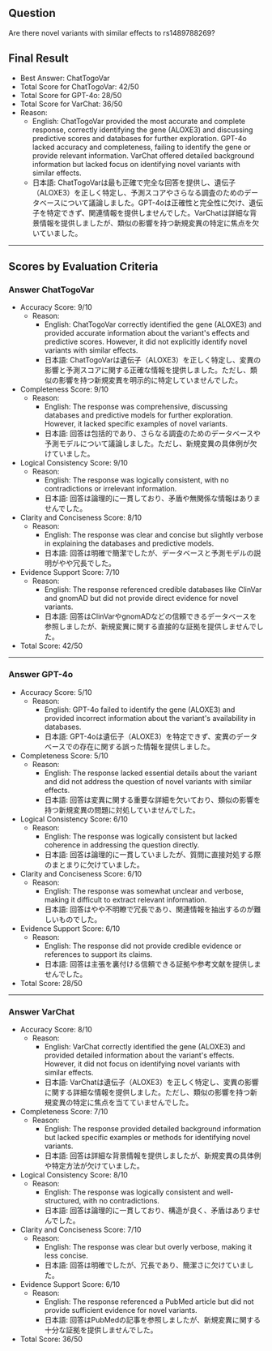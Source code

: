 ## Question

Are there novel variants with similar effects to rs1489788269?

## Final Result

- Best Answer: ChatTogoVar
- Total Score for ChatTogoVar: 42/50
- Total Score for GPT-4o: 28/50
- Total Score for VarChat: 36/50
- Reason:
  - English: ChatTogoVar provided the most accurate and complete response, correctly identifying the gene (ALOXE3) and discussing predictive scores and databases for further exploration. GPT-4o lacked accuracy and completeness, failing to identify the gene or provide relevant information. VarChat offered detailed background information but lacked focus on identifying novel variants with similar effects.
  - 日本語: ChatTogoVarは最も正確で完全な回答を提供し、遺伝子（ALOXE3）を正しく特定し、予測スコアやさらなる調査のためのデータベースについて議論しました。GPT-4oは正確性と完全性に欠け、遺伝子を特定できず、関連情報を提供しませんでした。VarChatは詳細な背景情報を提供しましたが、類似の影響を持つ新規変異の特定に焦点を欠いていました。

---

## Scores by Evaluation Criteria

### Answer ChatTogoVar
- Accuracy Score: 9/10
  - Reason: 
    - English: ChatTogoVar correctly identified the gene (ALOXE3) and provided accurate information about the variant's effects and predictive scores. However, it did not explicitly identify novel variants with similar effects.
    - 日本語: ChatTogoVarは遺伝子（ALOXE3）を正しく特定し、変異の影響と予測スコアに関する正確な情報を提供しました。ただし、類似の影響を持つ新規変異を明示的に特定していませんでした。
- Completeness Score: 9/10
  - Reason: 
    - English: The response was comprehensive, discussing databases and predictive models for further exploration. However, it lacked specific examples of novel variants.
    - 日本語: 回答は包括的であり、さらなる調査のためのデータベースや予測モデルについて議論しました。ただし、新規変異の具体例が欠けていました。
- Logical Consistency Score: 9/10
  - Reason: 
    - English: The response was logically consistent, with no contradictions or irrelevant information.
    - 日本語: 回答は論理的に一貫しており、矛盾や無関係な情報はありませんでした。
- Clarity and Conciseness Score: 8/10
  - Reason: 
    - English: The response was clear and concise but slightly verbose in explaining the databases and predictive models.
    - 日本語: 回答は明確で簡潔でしたが、データベースと予測モデルの説明がやや冗長でした。
- Evidence Support Score: 7/10
  - Reason: 
    - English: The response referenced credible databases like ClinVar and gnomAD but did not provide direct evidence for novel variants.
    - 日本語: 回答はClinVarやgnomADなどの信頼できるデータベースを参照しましたが、新規変異に関する直接的な証拠を提供しませんでした。
- Total Score: 42/50

---

### Answer GPT-4o
- Accuracy Score: 5/10
  - Reason: 
    - English: GPT-4o failed to identify the gene (ALOXE3) and provided incorrect information about the variant's availability in databases.
    - 日本語: GPT-4oは遺伝子（ALOXE3）を特定できず、変異のデータベースでの存在に関する誤った情報を提供しました。
- Completeness Score: 5/10
  - Reason: 
    - English: The response lacked essential details about the variant and did not address the question of novel variants with similar effects.
    - 日本語: 回答は変異に関する重要な詳細を欠いており、類似の影響を持つ新規変異の問題に対処していませんでした。
- Logical Consistency Score: 6/10
  - Reason: 
    - English: The response was logically consistent but lacked coherence in addressing the question directly.
    - 日本語: 回答は論理的に一貫していましたが、質問に直接対処する際のまとまりに欠けていました。
- Clarity and Conciseness Score: 6/10
  - Reason: 
    - English: The response was somewhat unclear and verbose, making it difficult to extract relevant information.
    - 日本語: 回答はやや不明瞭で冗長であり、関連情報を抽出するのが難しいものでした。
- Evidence Support Score: 6/10
  - Reason: 
    - English: The response did not provide credible evidence or references to support its claims.
    - 日本語: 回答は主張を裏付ける信頼できる証拠や参考文献を提供しませんでした。
- Total Score: 28/50

---

### Answer VarChat
- Accuracy Score: 8/10
  - Reason: 
    - English: VarChat correctly identified the gene (ALOXE3) and provided detailed information about the variant's effects. However, it did not focus on identifying novel variants with similar effects.
    - 日本語: VarChatは遺伝子（ALOXE3）を正しく特定し、変異の影響に関する詳細な情報を提供しました。ただし、類似の影響を持つ新規変異の特定に焦点を当てていませんでした。
- Completeness Score: 7/10
  - Reason: 
    - English: The response provided detailed background information but lacked specific examples or methods for identifying novel variants.
    - 日本語: 回答は詳細な背景情報を提供しましたが、新規変異の具体例や特定方法が欠けていました。
- Logical Consistency Score: 8/10
  - Reason: 
    - English: The response was logically consistent and well-structured, with no contradictions.
    - 日本語: 回答は論理的に一貫しており、構造が良く、矛盾はありませんでした。
- Clarity and Conciseness Score: 7/10
  - Reason: 
    - English: The response was clear but overly verbose, making it less concise.
    - 日本語: 回答は明確でしたが、冗長であり、簡潔さに欠けていました。
- Evidence Support Score: 6/10
  - Reason: 
    - English: The response referenced a PubMed article but did not provide sufficient evidence for novel variants.
    - 日本語: 回答はPubMedの記事を参照しましたが、新規変異に関する十分な証拠を提供しませんでした。
- Total Score: 36/50